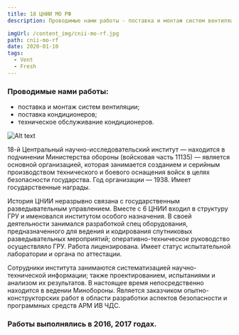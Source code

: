 ```yaml
---
title: 18 ЦНИИ МО РФ
description: Проводимые нами работы - поставка и монтаж систем вентиляции; поставка кондиционеров; техническое обслуживание кондиционеров.

imgUrl: /content_img/cnii-mo-rf.jpg
path: cnii-mo-rf
date: 2020-01-10
tags:
  - Vent
  - Fresh
---
```


### Проводимые нами работы:
- поставка и монтаж систем вентиляции;
- поставка кондиционеров;
- техническое обслуживание кондиционеров.


![Alt text](/content_img/cnii-mo-rf_1.jpg)

18-й Центральный научно-исследовательский институт — находится в подчинении Министерства обороны (войсковая часть 11135) — является основной организацией, которая занимается созданием и серийным производством технического и боевого оснащения войск в целях безопасности государства. Год организации — 1938. Имеет государственные награды.

История ЦНИИ неразрывно связана с государственным разведывательным управлением. Вместе с 6 ЦНИИ входил в структуру ГРУ и именовался институтом особого назначения. В своей деятельности занимался разработкой спец оборудования, предназначенного для ведения и кодирования спутниковых разведывательных мероприятий; оперативно-техническое руководство осуществляло ГРУ. Работа лицензирована. Имеет статус испытательной лаборатории и органа по аттестации.

Сотрудники института занимаются систематизацией научно-технической информации; также проектированием, испытаниями и анализом их результатов. В настоящее время непосредственно находится в ведении Минобороны. Является заказчиком опытно-конструкторских работ в области разработки аспектов безопасности и программных средств АРМ ИВ ЧДС.


### Работы выполнялись в 2016, 2017 годах.